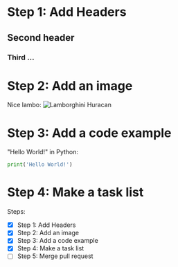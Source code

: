 # Step 1: Add Headers
## Second header
### Third ...

# Step 2: Add an image
Nice lambo:
![Lamborghini Huracan](https://www.novitecgroup.com/en/brands/lamborghini/huracan/huracan-evo-2/huracan-evo/lazyyamlimages/3681/UGFnZVNsaWRlclNpemVN&2x=1/)

# Step 3: Add a code example
"Hello World!" in Python:
```python
print('Hello World!') 
```

# Step 4: Make a task list
Steps:
- [x] Step 1: Add Headers
- [x] Step 2: Add an image
- [x] Step 3: Add a code example
- [x] Step 4: Make a task list
- [ ] Step 5: Merge pull request
